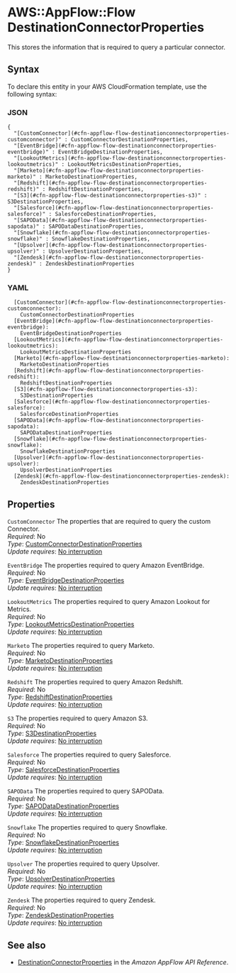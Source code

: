 # AWS::AppFlow::Flow DestinationConnectorProperties<a name="aws-properties-appflow-flow-destinationconnectorproperties"></a>

 This stores the information that is required to query a particular connector\. 

## Syntax<a name="aws-properties-appflow-flow-destinationconnectorproperties-syntax"></a>

To declare this entity in your AWS CloudFormation template, use the following syntax:

### JSON<a name="aws-properties-appflow-flow-destinationconnectorproperties-syntax.json"></a>

```
{
  "[CustomConnector](#cfn-appflow-flow-destinationconnectorproperties-customconnector)" : CustomConnectorDestinationProperties,
  "[EventBridge](#cfn-appflow-flow-destinationconnectorproperties-eventbridge)" : EventBridgeDestinationProperties,
  "[LookoutMetrics](#cfn-appflow-flow-destinationconnectorproperties-lookoutmetrics)" : LookoutMetricsDestinationProperties,
  "[Marketo](#cfn-appflow-flow-destinationconnectorproperties-marketo)" : MarketoDestinationProperties,
  "[Redshift](#cfn-appflow-flow-destinationconnectorproperties-redshift)" : RedshiftDestinationProperties,
  "[S3](#cfn-appflow-flow-destinationconnectorproperties-s3)" : S3DestinationProperties,
  "[Salesforce](#cfn-appflow-flow-destinationconnectorproperties-salesforce)" : SalesforceDestinationProperties,
  "[SAPOData](#cfn-appflow-flow-destinationconnectorproperties-sapodata)" : SAPODataDestinationProperties,
  "[Snowflake](#cfn-appflow-flow-destinationconnectorproperties-snowflake)" : SnowflakeDestinationProperties,
  "[Upsolver](#cfn-appflow-flow-destinationconnectorproperties-upsolver)" : UpsolverDestinationProperties,
  "[Zendesk](#cfn-appflow-flow-destinationconnectorproperties-zendesk)" : ZendeskDestinationProperties
}
```

### YAML<a name="aws-properties-appflow-flow-destinationconnectorproperties-syntax.yaml"></a>

```
  [CustomConnector](#cfn-appflow-flow-destinationconnectorproperties-customconnector): 
    CustomConnectorDestinationProperties
  [EventBridge](#cfn-appflow-flow-destinationconnectorproperties-eventbridge): 
    EventBridgeDestinationProperties
  [LookoutMetrics](#cfn-appflow-flow-destinationconnectorproperties-lookoutmetrics): 
    LookoutMetricsDestinationProperties
  [Marketo](#cfn-appflow-flow-destinationconnectorproperties-marketo): 
    MarketoDestinationProperties
  [Redshift](#cfn-appflow-flow-destinationconnectorproperties-redshift): 
    RedshiftDestinationProperties
  [S3](#cfn-appflow-flow-destinationconnectorproperties-s3): 
    S3DestinationProperties
  [Salesforce](#cfn-appflow-flow-destinationconnectorproperties-salesforce): 
    SalesforceDestinationProperties
  [SAPOData](#cfn-appflow-flow-destinationconnectorproperties-sapodata): 
    SAPODataDestinationProperties
  [Snowflake](#cfn-appflow-flow-destinationconnectorproperties-snowflake): 
    SnowflakeDestinationProperties
  [Upsolver](#cfn-appflow-flow-destinationconnectorproperties-upsolver): 
    UpsolverDestinationProperties
  [Zendesk](#cfn-appflow-flow-destinationconnectorproperties-zendesk): 
    ZendeskDestinationProperties
```

## Properties<a name="aws-properties-appflow-flow-destinationconnectorproperties-properties"></a>

`CustomConnector`  <a name="cfn-appflow-flow-destinationconnectorproperties-customconnector"></a>
The properties that are required to query the custom Connector\.  
*Required*: No  
*Type*: [CustomConnectorDestinationProperties](aws-properties-appflow-flow-customconnectordestinationproperties.md)  
*Update requires*: [No interruption](https://docs.aws.amazon.com/AWSCloudFormation/latest/UserGuide/using-cfn-updating-stacks-update-behaviors.html#update-no-interrupt)

`EventBridge`  <a name="cfn-appflow-flow-destinationconnectorproperties-eventbridge"></a>
 The properties required to query Amazon EventBridge\.   
*Required*: No  
*Type*: [EventBridgeDestinationProperties](aws-properties-appflow-flow-eventbridgedestinationproperties.md)  
*Update requires*: [No interruption](https://docs.aws.amazon.com/AWSCloudFormation/latest/UserGuide/using-cfn-updating-stacks-update-behaviors.html#update-no-interrupt)

`LookoutMetrics`  <a name="cfn-appflow-flow-destinationconnectorproperties-lookoutmetrics"></a>
 The properties required to query Amazon Lookout for Metrics\.   
*Required*: No  
*Type*: [LookoutMetricsDestinationProperties](aws-properties-appflow-flow-lookoutmetricsdestinationproperties.md)  
*Update requires*: [No interruption](https://docs.aws.amazon.com/AWSCloudFormation/latest/UserGuide/using-cfn-updating-stacks-update-behaviors.html#update-no-interrupt)

`Marketo`  <a name="cfn-appflow-flow-destinationconnectorproperties-marketo"></a>
The properties required to query Marketo\.  
*Required*: No  
*Type*: [MarketoDestinationProperties](aws-properties-appflow-flow-marketodestinationproperties.md)  
*Update requires*: [No interruption](https://docs.aws.amazon.com/AWSCloudFormation/latest/UserGuide/using-cfn-updating-stacks-update-behaviors.html#update-no-interrupt)

`Redshift`  <a name="cfn-appflow-flow-destinationconnectorproperties-redshift"></a>
 The properties required to query Amazon Redshift\.   
*Required*: No  
*Type*: [RedshiftDestinationProperties](aws-properties-appflow-flow-redshiftdestinationproperties.md)  
*Update requires*: [No interruption](https://docs.aws.amazon.com/AWSCloudFormation/latest/UserGuide/using-cfn-updating-stacks-update-behaviors.html#update-no-interrupt)

`S3`  <a name="cfn-appflow-flow-destinationconnectorproperties-s3"></a>
 The properties required to query Amazon S3\.   
*Required*: No  
*Type*: [S3DestinationProperties](aws-properties-appflow-flow-s3destinationproperties.md)  
*Update requires*: [No interruption](https://docs.aws.amazon.com/AWSCloudFormation/latest/UserGuide/using-cfn-updating-stacks-update-behaviors.html#update-no-interrupt)

`Salesforce`  <a name="cfn-appflow-flow-destinationconnectorproperties-salesforce"></a>
 The properties required to query Salesforce\.   
*Required*: No  
*Type*: [SalesforceDestinationProperties](aws-properties-appflow-flow-salesforcedestinationproperties.md)  
*Update requires*: [No interruption](https://docs.aws.amazon.com/AWSCloudFormation/latest/UserGuide/using-cfn-updating-stacks-update-behaviors.html#update-no-interrupt)

`SAPOData`  <a name="cfn-appflow-flow-destinationconnectorproperties-sapodata"></a>
The properties required to query SAPOData\.  
*Required*: No  
*Type*: [SAPODataDestinationProperties](aws-properties-appflow-flow-sapodatadestinationproperties.md)  
*Update requires*: [No interruption](https://docs.aws.amazon.com/AWSCloudFormation/latest/UserGuide/using-cfn-updating-stacks-update-behaviors.html#update-no-interrupt)

`Snowflake`  <a name="cfn-appflow-flow-destinationconnectorproperties-snowflake"></a>
 The properties required to query Snowflake\.   
*Required*: No  
*Type*: [SnowflakeDestinationProperties](aws-properties-appflow-flow-snowflakedestinationproperties.md)  
*Update requires*: [No interruption](https://docs.aws.amazon.com/AWSCloudFormation/latest/UserGuide/using-cfn-updating-stacks-update-behaviors.html#update-no-interrupt)

`Upsolver`  <a name="cfn-appflow-flow-destinationconnectorproperties-upsolver"></a>
 The properties required to query Upsolver\.   
*Required*: No  
*Type*: [UpsolverDestinationProperties](aws-properties-appflow-flow-upsolverdestinationproperties.md)  
*Update requires*: [No interruption](https://docs.aws.amazon.com/AWSCloudFormation/latest/UserGuide/using-cfn-updating-stacks-update-behaviors.html#update-no-interrupt)

`Zendesk`  <a name="cfn-appflow-flow-destinationconnectorproperties-zendesk"></a>
The properties required to query Zendesk\.  
*Required*: No  
*Type*: [ZendeskDestinationProperties](aws-properties-appflow-flow-zendeskdestinationproperties.md)  
*Update requires*: [No interruption](https://docs.aws.amazon.com/AWSCloudFormation/latest/UserGuide/using-cfn-updating-stacks-update-behaviors.html#update-no-interrupt)

## See also<a name="aws-properties-appflow-flow-destinationconnectorproperties--seealso"></a>
+ [DestinationConnectorProperties](https://docs.aws.amazon.com/appflow/1.0/APIReference/API_DestinationConnectorProperties.html) in the *Amazon AppFlow API Reference*\.

